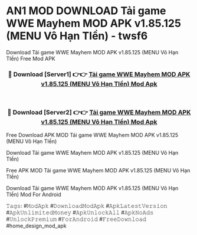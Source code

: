 # AN1 MOD DOWNLOAD Tải game WWE Mayhem MOD APK v1.85.125 (MENU Vô Hạn TIền) - twsf6
Download Tải game WWE Mayhem MOD APK v1.85.125 (MENU Vô Hạn TIền) Free Mod APK

<div align="center">
<h3>🔴 Download [Server1] 👉👉 <a href="https://apk-comot.site?title=Tải_game_WWE_Mayhem_MOD_APK_v1.85.125_(MENU_Vô_Hạn_TIền)">Tải game WWE Mayhem MOD APK v1.85.125 (MENU Vô Hạn TIền) Mod Apk</a></h3><br>

<h3>🔴 Download [Server2] 👉👉 <a href="https://apk-comot.site?title=Tải_game_WWE_Mayhem_MOD_APK_v1.85.125_(MENU_Vô_Hạn_TIền)">Tải game WWE Mayhem MOD APK v1.85.125 (MENU Vô Hạn TIền) Mod Apk</a></h3>
</div>


Free Download APK MOD Tải game WWE Mayhem MOD APK v1.85.125 (MENU Vô Hạn TIền)

Download Tải game WWE Mayhem MOD APK v1.85.125 (MENU Vô Hạn TIền) 

Free APK MOD Tải game WWE Mayhem MOD APK v1.85.125 (MENU Vô Hạn TIền) 

Download Tải game WWE Mayhem MOD APK v1.85.125 (MENU Vô Hạn TIền) Mod For Android

𝚃𝚊𝚐𝚜: #𝙼𝚘𝚍𝙰𝚙𝚔 #𝙳𝚘𝚠𝚗𝚕𝚘𝚊𝚍𝙼𝚘𝚍𝙰𝚙𝚔 #𝙰𝚙𝚔𝙻𝚊𝚝𝚎𝚜𝚝𝚅𝚎𝚛𝚜𝚒𝚘𝚗 #𝙰𝚙𝚔𝚄𝚗𝚕𝚒𝚖𝚒𝚝𝚎𝚍𝙼𝚘𝚗𝚎𝚢 #𝙰𝚙𝚔𝚄𝚗𝚕𝚘𝚌𝚔𝙰𝚕𝚕 #𝙰𝚙𝚔𝙽𝚘𝙰𝚍𝚜 #𝚄𝚗𝚕𝚘𝚌𝚔𝙿𝚛𝚎𝚖𝚒𝚞𝚖 #𝙵𝚘𝚛𝙰𝚗𝚍𝚛𝚘𝚒𝚍 #𝙵𝚛𝚎𝚎𝙳𝚘𝚠𝚗𝚕𝚘𝚊𝚍 #home_design_mod_apk